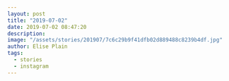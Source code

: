 ```yaml
---
layout: post
title: "2019-07-02"
date: 2019-07-02 08:47:20
description: 
image: "/assets/stories/201907/7c6c29b9f41dfb02d889488c8239b4df.jpg"
author: Elise Plain
tags: 
  - stories
  - instagram
---
```



<p></p>
